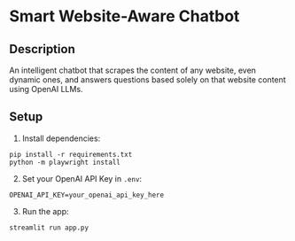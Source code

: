 # Smart Website-Aware Chatbot

## Description
An intelligent chatbot that scrapes the content of any website, even dynamic ones, and answers questions based solely on that website content using OpenAI LLMs.

## Setup
1. Install dependencies:
```
pip install -r requirements.txt
python -m playwright install
```

2. Set your OpenAI API Key in `.env`:
```
OPENAI_API_KEY=your_openai_api_key_here
```

3. Run the app:
```
streamlit run app.py
```